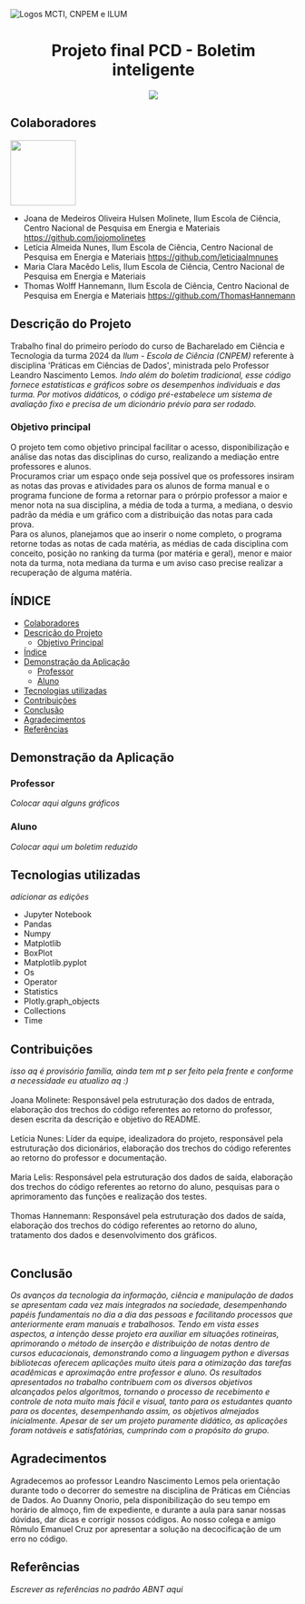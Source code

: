 ![Logos MCTI, CNPEM e ILUM](https://github.com/leticiaalmnunes/PCD---Boletim/assets/172425156/93c3eb13-410c-40c0-a412-7096187678a4)
<h1 align='center'> Projeto final PCD - Boletim inteligente </h1>

<p align="center">
<img loading="lazy" src="http://img.shields.io/static/v1?label=STATUS&message=EM%20DESENVOLVIMENTO&color=GREEN&style=for-the-badge"/>
</p>

## Colaboradores
<img src="https://avatars.githubusercontent.com/u/172424981?v=4" width=115>

* Joana de Medeiros Oliveira Hulsen Molinete, Ilum Escola de Ciência, Centro Nacional de Pesquisa em Energia e Materiais
https://github.com/jojomolinetes
* Letícia Almeida Nunes, Ilum Escola de Ciência, Centro Nacional de Pesquisa em Energia e Materiais
https://github.com/leticiaalmnunes
* Maria Clara Macêdo Lelis, Ilum Escola de Ciência, Centro Nacional de Pesquisa em Energia e Materiais
* Thomas Wolff Hannemann, Ilum Escola de Ciência, Centro Nacional de Pesquisa em Energia e Materiais
https://github.com/ThomasHannemann

## Descrição do Projeto
Trabalho final do primeiro período do curso de Bacharelado em Ciência e Tecnologia da turma 2024 da _Ilum - Escola de Ciência (CNPEM)_ referente à disciplina 'Práticas em Ciências de Dados', ministrada pelo Professor Leandro Nascimento Lemos.
_Indo além do boletim tradicional, esse código fornece estatísticas e gráficos sobre os desempenhos individuais e das turma. Por motivos didáticos, o código pré-estabelece um sistema de avaliação fixo e precisa de um dicionário prévio para ser rodado._

### Objetivo principal
O projeto tem como objetivo principal facilitar o acesso, disponibilização e análise das notas das disciplinas do curso, realizando a mediação entre professores e alunos. 
<br>
Procuramos criar um espaço onde seja possível que os professores insiram as notas das provas e atividades para os alunos de forma manual e o programa funcione de forma a retornar para o prórpio professor a maior e menor nota na sua disciplina, a média de toda a turma, a mediana, o desvio padrão da média e um gráfico com a distribuição das notas para cada prova.
<br>
Para os alunos, planejamos que ao inserir o nome completo, o programa retorne todas as notas de cada matéria, as médias de cada disciplina com conceito, posição no ranking da turma (por matéria e geral), menor e maior nota da turma, nota mediana da turma e um aviso caso precise realizar a recuperação de alguma matéria.

## ÍNDICE
* [Colaboradores](#colaboradores)
* [Descrição do Projeto](#descrição-do-projeto)
  - [Objetivo Principal](#objetivo-principal)
* [Índice](#índice)
* [Demonstração da Aplicação](#demonstração-da-aplicação)
  - [Professor](#professor)
  - [Aluno](#aluno)
* [Tecnologias utilizadas](#tecnologias-utilizadas)
* [Contribuições](#contribuições)
* [Conclusão](#conclusão)
* [Agradecimentos](#agradecimentos)
* [Referências](#referências)

## Demonstração da Aplicação
### Professor
_Colocar aqui alguns gráficos_ 
### Aluno
_Colocar aqui um boletim reduzido_

## Tecnologias utilizadas
_adicionar as edições_
* Jupyter Notebook
* Pandas
* Numpy
* Matplotlib
* BoxPlot
* Matplotlib.pyplot
* Os
* Operator
* Statistics
* Plotly.graph_objects
* Collections
* Time

## Contribuições
_isso aq é provisório família, ainda tem mt p ser feito pela frente e conforme a necessidade eu atualizo aq :)_ <br>
<br>
Joana Molinete: Responsável pela estruturação dos dados de entrada, elaboração dos trechos do código referentes ao retorno do professor, desen escrita da descrição e objetivo do README.
<br><br>
Letícia Nunes: Líder da equipe, idealizadora do projeto, responsável pela estruturação dos dicionários, elaboração dos trechos do código referentes ao retorno do professor e documentação.
<br><br>
Maria Lelis: Responsável pela estruturação dos dados de saída, elaboração dos trechos do código referentes ao retorno do aluno, pesquisas para o aprimoramento das funções e realização dos testes. 
<br><br>
Thomas Hannemann: Responsável pela estruturação dos dados de saída, elaboração dos trechos do código referentes ao retorno do aluno, tratamento dos dados e desenvolvimento dos gráficos.
<br><br>

## Conclusão
_Os avanços da tecnologia da informação, ciência e manipulação de dados se apresentam cada vez mais integrados na sociedade, desempenhando papéis fundamentais no dia a dia das pessoas e facilitando processos que anteriormente eram manuais e trabalhosos. Tendo em vista esses aspectos, a intenção desse projeto era auxiliar em situações rotineiras, aprimorando o método de inserção e distribuição de notas dentro de cursos educacionais, demonstrando como a linguagem _python_ e diversas bibliotecas oferecem aplicações muito úteis para a otimização das tarefas acadêmicas e aproximação entre professor e aluno._
_Os resultados apresentados no trabalho contribuem com os diversos objetivos alcançados pelos algoritmos, tornando o processo de recebimento e controle de nota muito mais fácil e visual, tanto para os estudantes quanto para os docentes, desempenhando assim, os objetivos almejados inicialmente._
_Apesar de ser um projeto puramente didático, as aplicações foram notáveis e satisfatórias, cumprindo com o propósito do grupo._

## Agradecimentos
Agradecemos ao professor Leandro Nascimento Lemos pela orientação durante todo o decorrer do semestre na disciplina de Práticas em Ciências de Dados. Ao Duanny Onorio, pela disponibilização do seu tempo em horário de almoço, fim de expediente, e durante a aula para sanar nossas dúvidas, dar dicas e corrigir nossos códigos. Ao nosso colega e amigo Rômulo Emanuel Cruz por apresentar a solução na decocificação de um erro no código.

## Referências
_Escrever as referências no padrão ABNT aqui_
